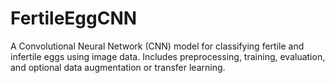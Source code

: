 # FertileEggCNN
A Convolutional Neural Network (CNN) model for classifying fertile and infertile eggs using image data. Includes preprocessing, training, evaluation, and optional data augmentation or transfer learning.
